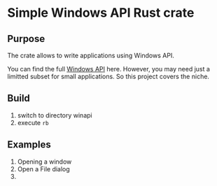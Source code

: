 # Simple Windows API Rust crate

## Purpose
The crate allows to write applications using Windows API.

You can find the full [Windows API](https://github.com/microsoft/windows-rs) here. However,
you may need just a limitted subset for
small applications. So this project covers the niche.

## Build

1. switch to directory winapi
2. execute `rb`

## Examples

1. Opening a window
2. Open a File dialog
3. 